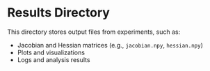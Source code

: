 # Results Directory

This directory stores output files from experiments, such as:
- Jacobian and Hessian matrices (e.g., `jacobian.npy`, `hessian.npy`)
- Plots and visualizations
- Logs and analysis results
